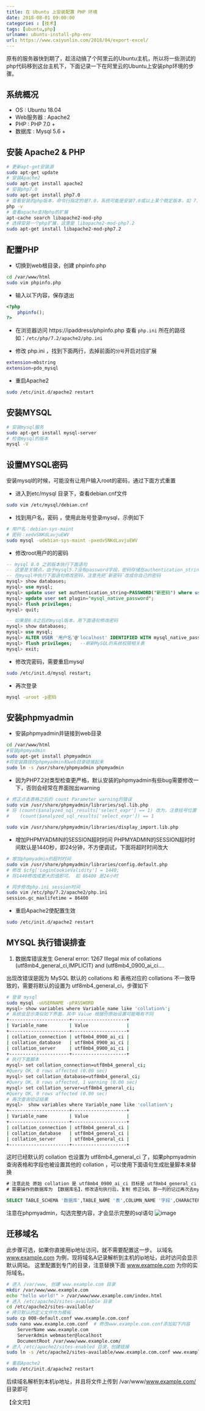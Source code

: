 ```yaml
---
title: 在 Ubuntu 上安装配置 PHP 环境  
date: 2018-08-01 09:00:00  
categories : [技术]  
tags: [ubuntu,php]  
urlname: ubuntu-install-php-env  
url: https://www.caiyunlin.com/2018/04/export-excel/  
---
```


原有的服务器快到期了，趁活动搞了个阿里云的Ubuntu主机，所以将一些测试的php代码移到这台主机下，下面记录一下在阿里云的Ubuntu上安装php环境的步骤。

## 系统概况
- OS : Ubuntu 18.04
- Web服务器 : Apache2
- PHP : PHP 7.0 +
- 数据库 : Mysql 5.6 +

## 安装 Apache2 & PHP

```bash
# 更新apt-get安装源
sudo apt-get update 
# 安装Apache2
sudo apt-get install apache2 
# 安装php7.0
sudo apt-get install php7.0 
# 查看安装的php版本，命令行指定的是7.0，系统可能是安装7.0或以上某个稳定版本，如 7.2
php -v 
# 查看apache支持php的扩展
apt-cache search libapache2-mod-php 
# 选择安装一个php扩展，这里是 libapache2-mod-php7.2
sudo apt-get install libapache2-mod-php7.2 
```

## 配置PHP

- 切换到web根目录，创建 phpinfo.php

```bash
cd /var/www/html
sudo vim phpinfo.php 
```

- 输入以下内容，保存退出

```php
<?php
    phpinfo();
?>
```

- 在浏览器访问 https://ipaddress/phpinfo.php 查看 `php.ini` 所在的路径 如：`/etc/php/7.2/apache2/php.ini`

- 修改 php.ini ，找到下面两行，去掉前面的`分号`开启对应扩展

```bash
extension=mbstring
extension=pdo_mysql
```

- 重启Apache2

```bash
sudo /etc/init.d/apache2 restart 
```

## 安装MYSQL

```bash
# 安装mysql服务
sudo apt-get install mysql-server 
# 检查mysql的版本
mysql -V 
```

## 设置MYSQL密码
安装mysql的时候，可能没有让用户输入root的密码，通过下面方式重置

- 进入到etc/mysql 目录下，查看debian.cnf文件

```bash
sudo vim /etc/mysql/debian.cnf
```

- 找到用户名，密码 ，使用此账号登录mysql，示例如下

```bash
# 用户名：debian-sys-maint
# 密码：xedvSNKdLavjuEWV
sudo mysql -udebian-sys-maint -pxedvSNKdLavjuEWV
```

- 修改root用户的的密码

```sql
-- mysql 8.0 之前版本执行下面语句
-- 这里是关键点，由于mysql5.7没有password字段，密码存储在authentication_string字段中，password()方法还能用
-- 在mysql中执行下面语句修改密码，注意先把`新密码`改成你自己的密码
mysql> show databases;
mysql> use mysql;
mysql> update user set authentication_string=PASSWORD("新密码") where user='root';
mysql> update user set plugin="mysql_native_password";
mysql> flush privileges;
mysql> quit;

-- 如果是8.0之后的mysql版本，用下面语句修改密码
mysql> show databases;
mysql> use mysql;
mysql> ALTER USER '用户名'@'localhost' IDENTIFIED WITH mysql_native_password BY '新密码';
mysql> flush privileges;   --刷新MySQL的系统权限相关表
mysql> exit;

```

- 修改完密码，需要重启mysql

```bash
sudo /etc/init.d/mysql restart;
```

- 再次登录

```bash
mysql -uroot -p密码
```

## 安装phpmyadmin

- 安装phpmyadmin并链接到web目录

```bash
cd /var/www/html
#安装phpmyadmin
sudo apt-get install phpmyadmin 
#将安装路径的phpmyadmin和web目录链接起来
sudo ln -s /usr/share/phpmyadmin phpmyadmin 
```

- 因为PHP7.2对类型检查更严格，默认安装的phpmyadmin有些bug需要修改一下，否则会经常在界面抛出warning

```bash
# 修正点击表格之后的 count Parameter warning的错误
sudo vim /usr/share/phpmyadmin/libraries/sql.lib.php 
# 将 (count($analyzed_sql_results['select_expr'] == 1) 改为，注意括号位置
#    (count($analyzed_sql_results['select_expr']) == 1

sudo vim /usr/share/phpmyadmin/libraries/display_import.lib.php 
```

- 增加PHPMYADMIN的SESSION超时时间
PHPMYADMIN的SESSION超时时间默认是1440秒，即24分钟，不方便调试，下面将超时时间改大

```bash
# 增加phpmyadmin的超时时间
sudo vim /usr/share/phpmyadmin/libraries/config.default.php 
# 修改 $cfg['LoginCookieValidity'] = 1440;
# 将1440修改成更大的值即可。 如 86400 是24小时

# 同步修改php.ini session时间
sudo vim /etc/php/7.2/apache2/php.ini
session.gc_maxlifetime = 86400
```

- 重启Apache2使配置生效

```bash
sudo /etc/init.d/apache2 restart 
```

## MYSQL 执行错误排查

1. 数据库错误发生  General error: 1267 Illegal mix of collations (utf8mb4_general_ci,IMPLICIT) and (utf8mb4_0900_ai_ci....

出现改错误是因为 MySQL 默认的 collations 和 表格对应的 collations 不一致导致的，需要将默认的设置为 utf8mb4_general_ci，步骤如下

```bash
# 登录 mysql
sudo mysql -uUSERNAME -pPASSWORD
mysql> show variables where Variable_name like 'collation%';
# 系统会显示类似如下界面，其中 Value 根据你原始设置可能略有不同
+----------------------+--------------------+
| Variable_name        | Value              |
+----------------------+--------------------+
| collation_connection | utf8mb4_0900_ai_ci |
| collation_database   | utf8mb4_0900_ai_ci |
| collation_server     | utf8mb4_0900_ai_ci |
+----------------------+--------------------+
# 执行下面脚本
mysql> set collation_connection=utf8mb4_general_ci;
#Query OK, 0 rows affected (0.00 sec)
mysql> set collation_database=utf8mb4_general_ci;
#Query OK, 0 rows affected, 1 warning (0.00 sec)
mysql> set collation_server=utf8mb4_general_ci;
#Query OK, 0 rows affected (0.00 sec)
# 再次查询验证结果
mysql>  show variables where Variable_name like 'collation%';
+----------------------+--------------------+
| Variable_name        | Value              |
+----------------------+--------------------+
| collation_connection | utf8mb4_general_ci |
| collation_database   | utf8mb4_general_ci |
| collation_server     | utf8mb4_general_ci |
+----------------------+--------------------+
```
这时已经默认的 collation 也设置为 utf8mb4_general_ci 了，如果phpmyadmin查询表格和字段也被设置其他的 collation ，可以使用下面语句生成批量脚本来替换
```sql
# 注意此处 原始 collation 是 utf8mb4_0900_ai_ci 目标是 utf8mb4_general_ci
# 需要操作的数据库为 【数据库名】，修改语句执行后，复制 修正SQL 那一列的记过再次去mysql执行即可

SELECT TABLE_SCHEMA '数据库',TABLE_NAME '表',COLUMN_NAME '字段',CHARACTER_SET_NAME '原字符集',COLLATION_NAME '原排序规则',CONCAT('ALTER TABLE ', TABLE_SCHEMA,'.',TABLE_NAME, ' MODIFY COLUMN ',COLUMN_NAME,' ',COLUMN_TYPE,' CHARACTER SET utf8mb4 COLLATE utf8mb4_general_ci;') '修正SQL' FROM information_schema.`COLUMNS` WHERE COLLATION_NAME RLIKE 'utf8mb4_0900_ai_ci' and TABLE_SCHEMA = '【数据库名】'

```
注意在phpmyadmin，勾选完整内容，才会显示完整的sql语句
![image](https://images.caiyunlin.com/20210626074750.png)


## 迁移域名 
此步骤可选，如果你直接用ip地址访问，就不需要配置这一步。
以域名 www.example.com 为例，现将域名A记录解析到主机的ip地址，此时访问会显示默认网站。
这里配置到专门的目录，注意替换下面 www.example.com 为你的实际域名。

```bash
# 进入 /var/www, 创建 www.example.com 目录
mkdir /var/www/www.example.com
echo "hello world!" > /var/www/www.example.com/index.html
# 进入 /etc/apache2/sites-available 目录
cd /etc/apache2/sites-available/
# 拷贝默认的定义文件作为模板
sudo cp 000-default.conf www.example.com.conf
sudo nano www.example.com.conf  # 修改www.example.com.conf添加如下内容
    ServerName www.example.com
    ServerAdmin webmaster@localhost
    DocumentRoot /var/www/www.example.com/
# 进入 /etc/apache2/sites-enabled 目录，创建链接
sudo ln -s /etc/apache2/sites-available/www.example.com.conf www.example.com.conf

# 重启Apache2
sudo /etc/init.d/apache2 restart
```

后续域名解析到本机ip地址，并且将文件上传到 /var/www/www.example.com/ 目录即可 

【全文完】